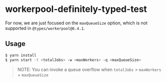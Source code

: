 # workerpool-definitely-typed-test

For now, we are just focused on the `maxQueueSize` option, which is not supported in 
`@types/workerpool@6.4.1`.

## Usage

```bash
$ yarn install
$ yarn start -t <totalJobs> -w <maxWorkers> -q <maxQueueSize>
```

> NOTE: You can invoke a queue overflow when `totalJobs` > `maxWorkers` + `maxQueueSize`
